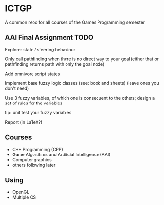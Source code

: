 # ICTGP
A common repo for all courses of the Games Programming semester


## AAI Final Assignment TODO
Explorer state / steering behaviour

Only call pathfinding when there is no direct way to your goal (either that or pathfinding returns path with only the goal node)

Add omnivore script states

Implement base fuzzy logic classes (see: book and sheets) (leave ones you don't need)

Use 3 fuzzy variables, of which one is consequent to the others; design a set of rules for the variables

tip: unit test your fuzzy variables

Report (in LaTeX?)


## Courses
- C++ Programming (CPP)
- Game Algortihms and Artificial Intelligence (AAI)
- Computer graphics
- others following later


## Using
- OpenGL
- Multiple OS
